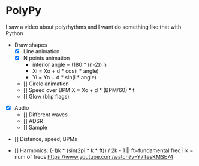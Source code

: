 # PolyPy

I saw a video about polyrhythms and I want do something like that with Python

- Draw shapes
    - [x] Line animation
    - [X] N points animation
        - interior angle = (180 * (n-2)) n
        - Xi = Xo + d * cos(i * angle)
        - Yi = Yo + d * sin(i * angle)
    - [] Circle animation
    - [] Speed over BPM X = Xo + d * (BPM/60) * t
    - [] Glow (blip flags)
- [x] Audio
    - [] Different waves
    - [] ADSR
    - [] Sample
- [] Distance, speed, BPMs

- [] Harmonics: (-1)k * (sin(2pi * k * ft)) / 2k - 1 || ft=fundamental frec | k = num of frecs
https://www.youtube.com/watch?v=Y7TesKMSE74
